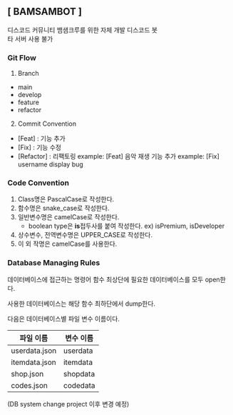 ## [ BAMSAMBOT ]

디스코드 커뮤니티 뱀샘크루를 위한 자체 개발 디스코드 봇  
타 서버 사용 불가

### Git Flow
1. Branch
- main
- develop
- feature
- refactor

2. Commit Convention
- [Feat] : 기능 추가
- [Fix] : 기능 수정
- [Refactor] : 리팩토링
example: [Feat] 음악 재생 기능 추가
example: [Fix] username display bug



### Code Convention
1. Class명은 PascalCase로 작성한다.
2. 함수명은 snake_case로 작성한다.
3. 일반변수명은 camelCase로 작성한다.
    - boolean type은 **is**접두사를 붙여 작성한다.
    ex) isPremium, isDeveloper
4. 상수변수, 전역변수명은  UPPER_CASE로 작성한다.
5. 이 외 작명은 camelCase를 사용한다.



### Database Managing Rules
데이터베이스에 접근하는 명령어 함수 최상단에 필요한 데이터베이스를 모두 open한다.

사용한 데이터베이스는 해당 함수 최하단에서 dump한다.

다음은 데이터베이스별 파일 변수 이름이다.

| 파일 이름 | 변수 이름 |
| --- | --- |
| userdata.json | userdata |
| itemdata.json | itemdata |
| shop.json | shopdata |
| codes.json | codedata |

(DB system change project 이후 변경 예정)